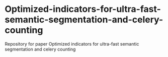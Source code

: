 # Optimized-indicators-for-ultra-fast-semantic-segmentation-and-celery-counting
Repository for paper Optimized indicators for ultra-fast semantic segmentation and celery counting
